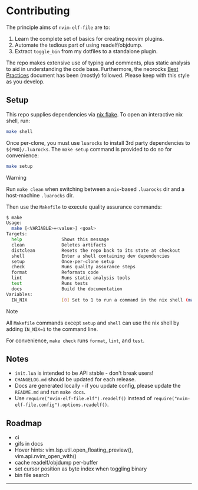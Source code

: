# Contributing

The principle aims of `nvim-elf-file` are to:

1. Learn the complete set of basics for creating neovim plugins.
2. Automate the tedious part of using readelf/objdump.
3. Extract `toggle_bin` from my dotfiles to a standalone plugin.

The repo makes extensive use of typing and comments, plus static analysis to
aid in understanding the code base. Furthermore, the neorocks [Best Practices]
document has been (mostly) followed. Please keep with this style as you
develop.

## Setup

This repo supplies dependencies via [nix flake]. To open an interactive nix
shell, run:

```bash
make shell
```

Once per-clone, you must use `luarocks` to install 3rd party dependencies to
`${PWD}/.luarocks`. The `make setup` command is provided to do so for
convenience:

```bash
make setup
```

> [!WARNING]
> Run `make clean` when switching between a `nix`-based `.luarocks` dir and a
> host-machine `.luarocks` dir.

Then use the `Makefile` to execute quality assurance commands:

```bash
$ make
Usage:
  make [<VARIABLE>=<value>] <goal>
Targets:
  help               Shows this message
  clean              Deletes artifacts
  distclean          Resets the repo back to its state at checkout
  shell              Enter a shell containing dev dependencies
  setup              Once-per-clone setup
  check              Runs quality assurance steps
  format             Reformats code
  lint               Runs static analysis tools
  test               Runs tests
  docs               Build the documentation
Variables:
  IN_NIX             [0] Set to 1 to run a command in the nix shell (make clean between nix and host shells)
```

> [!NOTE]
> All `Makefile` commands except `setup` and `shell` can use the nix shell by
> adding `IN_NIX=1` to the command line.

For convenience, `make check` runs `format`, `lint`, and `test`.

## Notes

- `init.lua` is intended to be API stable - don't break users!
- `CHANGELOG.md` should be updated for each release.
- Docs are generated locally - if you update config, please update the
  `README.md` and run `make docs`.
- Use `require("nvim-elf-file.elf").readelf()` instead of
  `require("nvim-elf-file.config").options.readelf()`.

## Roadmap

- ci
- gifs in docs
- Hover hints: vim.lsp.util.open_floating_preview(), vim.api.nvim_open_with()
- cache readelf/objdump per-buffer
- set cursor position as byte index when toggling binary
- bin file search

--------------------------------------------------------------------------------

[Best Practices]: https://github.com/nvim-neorocks/nvim-best-practices
[nix flake]: https://wiki.nixos.org/wiki/Flakes
